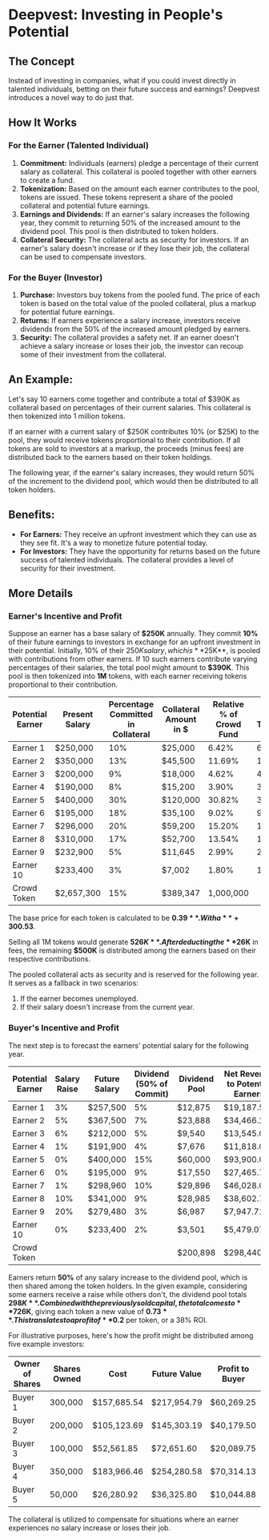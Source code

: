 # Deepvest: Investing in People's Potential

## The Concept

Instead of investing in companies, what if you could invest directly in talented individuals, betting on their future success and earnings? Deepvest introduces a novel way to do just that.

## How It Works

### For the Earner (Talented Individual)

1. **Commitment:** Individuals (earners) pledge a percentage of their current salary as collateral. This collateral is pooled together with other earners to create a fund.
2. **Tokenization:** Based on the amount each earner contributes to the pool, tokens are issued. These tokens represent a share of the pooled collateral and potential future earnings.
3. **Earnings and Dividends:** If an earner's salary increases the following year, they commit to returning 50% of the increased amount to the dividend pool. This pool is then distributed to token holders.
4. **Collateral Security:** The collateral acts as security for investors. If an earner's salary doesn't increase or if they lose their job, the collateral can be used to compensate investors.

### For the Buyer (Investor)

1. **Purchase:** Investors buy tokens from the pooled fund. The price of each token is based on the total value of the pooled collateral, plus a markup for potential future earnings.
2. **Returns:** If earners experience a salary increase, investors receive dividends from the 50% of the increased amount pledged by earners. 
3. **Security:** The collateral provides a safety net. If an earner doesn't achieve a salary increase or loses their job, the investor can recoup some of their investment from the collateral.

## An Example:

Let's say 10 earners come together and contribute a total of $390K as collateral based on percentages of their current salaries. This collateral is then tokenized into 1 million tokens. 

If an earner with a current salary of $250K contributes 10% (or $25K) to the pool, they would receive tokens proportional to their contribution. If all tokens are sold to investors at a markup, the proceeds (minus fees) are distributed back to the earners based on their token holdings. 

The following year, if the earner's salary increases, they would return 50% of the increment to the dividend pool, which would then be distributed to all token holders.

## Benefits:

- **For Earners:** They receive an upfront investment which they can use as they see fit. It's a way to monetize future potential today.
- **For Investors:** They have the opportunity for returns based on the future success of talented individuals. The collateral provides a level of security for their investment.

## More Details

### Earner's Incentive and Profit

Suppose an earner has a base salary of **$250K** annually. They commit **10%** of their future earnings to investors in exchange for an upfront investment in their potential. Initially, 10% of their $250K salary, which is **$25K**, is pooled with contributions from other earners. If 10 such earners contribute varying percentages of their salaries, the total pool might amount to **$390K**. This pool is then tokenized into **1M** tokens, with each earner receiving tokens proportional to their contribution.

|Potential Earner| Present Salary| Percentage Committed in Collateral| Collateral Amount in $| Relative % of Crowd Fund|Shares Tokenized|
|----------------|---------------|----------------------------------|-----------------------|------------------------|----------------|
|Earner 1	 |$250,000 	|10%	 |$25,000 	|6.42%	 |64,210| 
|Earner 2	 |$350,000 	|13%	 |$45,500 	|11.69%	 |116,862| 
|Earner 3	 |$200,000 	|9%	 	 |$18,000 	|4.62%	 |46,231| 
|Earner 4	 |$190,000 	|8%	 	 |$15,200 	|3.90%	 |39,040| 
|Earner 5	 |$400,000 	|30%	 |$120,000 	|30.82%	 |308,208| 
|Earner 6	 |$195,000 	|18%	 |$35,100 	|9.02%	 |90,151| 
|Earner 7	 |$296,000 	|20%	 |$59,200 	|15.20%	 |152,049| 
|Earner 8	 |$310,000 	|17%	 |$52,700 	|13.54%	 |135,355| 
|Earner 9	 |$232,900 	|5%	 	 |$11,645 	|2.99%	 |29,909| 
|Earner 10	 |$233,400 	|3%	 	 |$7,002 	|1.80%	 |17,984| 
|Crowd Token |$2,657,300 	     |15%	    |$389,347|1,000,000|

The base price for each token is calculated to be **$0.39**. With a **+30%** premium markup and a **+5%** service fee, the final token price becomes **$0.53**. 

Selling all 1M tokens would generate **$526K**. After deducting the **$26K** in fees, the remaining **$500K** is distributed among the earners based on their respective contributions. 

The pooled collateral acts as security and is reserved for the following year. It serves as a fallback in two scenarios:
1) If the earner becomes unemployed.
2) If their salary doesn't increase from the current year.

### Buyer's Incentive and Profit

The next step is to forecast the earners' potential salary for the following year.

|Potential Earner|Salary Raise|Future Salary|Dividend (50% of Commit)|Dividend Pool|Net Revenue to Potential Earners|
|--------|--------|--------|--------|--------|--------|
|Earner 1|3%| $257,500 |5%| $12,875 | $19,187.50|
|Earner 2|5%| $367,500 |7%| $23,888 | $34,466.25|
|Earner 3|6%| $212,000 |5%| $9,540 | $13,545.00|
|Earner 4|1%| $191,900 |4%| $7,676 | $11,818.00|
|Earner 5|0%| $400,000 |15%| $60,000 | $93,900.00| 
|Earner 6|0%| $195,000 |9%| $17,550 | $27,465.75|
|Earner 7|1%| $298,960 |10%| $29,896 | $46,028.00| 
|Earner 8|10%| $341,000 |9%| $28,985 | $38,602.75|
|Earner 9|20%| $279,480 |3%| $6,987 | $7,947.71| 
|Earner 10|0%| $233,400 |2%| $3,501 | $5,479.07|
|Crowd Token|||| $200,898 | $298,440.03|

Earners return **50%** of any salary increase to the dividend pool, which is then shared among the token holders. In the given example, considering some earners receive a raise while others don't, the dividend pool totals **$298K**. Combined with the previously sold capital, the total comes to **$726K**, giving each token a new value of **$0.73**. This translates to a profit of **$0.2** per token, or a 38% ROI.

For illustrative purposes, here's how the profit might be distributed among five example investors:

|Owner of Shares|Shares Owned|Cost|Future Value|Profit to Buyer|
|---------------|------------|----|------------|---------------|
|Buyer 1| 300,000 | $157,685.54 | $217,954.79 | $60,269.25|
|Buyer 2| 200,000 | $105,123.69 | $145,303.19 | $40,179.50|
|Buyer 3| 100,000 | $52,561.85 | $72,651.60 | $20,089.75|
|Buyer 4| 350,000 | $183,966.46 | $254,280.58 | $70,314.13| 
|Buyer 5| 50,000 | $26,280.92 | $36,325.80 | $10,044.88|

The collateral is utilized to compensate for situations where an earner experiences no salary increase or loses their job.